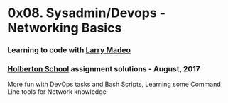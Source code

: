 # 0x08. Sysadmin/Devops - Networking Basics

### Learning to code with [Larry Madeo](https://twitter.com/larmalade)

### [Holberton School](https://www.holbertonschool.com) assignment solutions - August, 2017

More fun with DevOps tasks and Bash Scripts, Learning some Command Line tools
for Network knowledge

